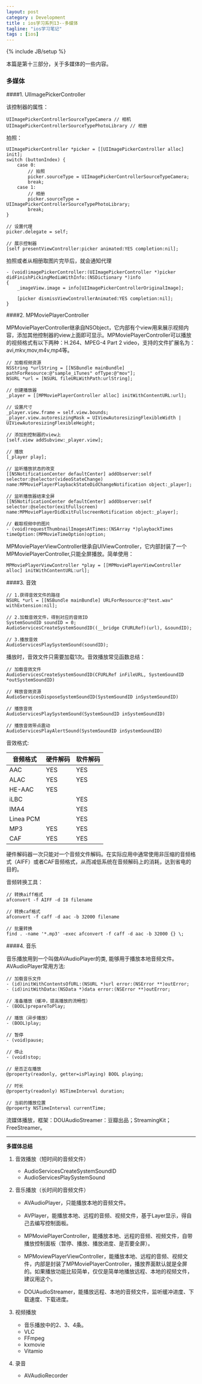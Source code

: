 ```yaml
---
layout: post
category : Development
title : ios学习系列13--多媒体
tagline: "ios学习笔记"
tags : [ios]
---
```

{% include JB/setup %}

本篇是第十三部分，关于多媒体的一些内容。

### 多媒体

####1. UIImagePickerController

   该控制器的属性：
   
    UIImagePickerControllerSourceTypeCamera // 相机
    UIImagePickerControllerSourceTypePhotoLibrary // 相册

   拍照：

	UIImagePickerController *picker = [[UIImagePickerController alloc] init];
	switch (buttonIndex) {
		case 0:
		    // 拍照
		    picker.sourceType = UIImagePickerControllerSourceTypeCamera;
		    break;
		case 1:
		    // 相册
		    picker.sourceType = UIImagePickerControllerSourceTypePhotoLibrary;
		    break;
	}
		
	// 设置代理
	picker.delegate = self;

	// 展示控制器
	[self presentViewController:picker animated:YES completion:nil];

   拍照或者从相册取图片完毕后，就会通知代理
   
	- (void)imagePickerController:(UIImagePickerController *)picker didFinishPickingMediaWithInfo:(NSDictionary *)info
	{
		_imageView.image = info[UIImagePickerControllerOriginalImage];
		    
		[picker dismissViewControllerAnimated:YES completion:nil];
	}

####2. MPMoviePlayerController

MPMoviePlayerController继承自NSObject，它内部有个view用来展示视频内容，添加其他控制器的view上面即可显示。MPMoviePlayerController可以播放的视频格式有以下两种：H.264、MPEG-4 Part 2 video，支持的文件扩展名为：avi,mkv,mov,m4v,mp4等。

	// 加载视频资源
	NSString *urlString = [[NSBundle mainBundle] pathForResource:@"sample_iTunes" ofType:@"mov"];
	NSURL *url = [NSURL fileURLWithPath:urlString];

	// 创建播放器
	_player = [[MPMoviePlayerController alloc] initWithContentURL:url];
	
	// 设置尺寸
	_player.view.frame = self.view.bounds;
	_player.view.autoresizingMask = UIViewAutoresizingFlexibleWidth | UIViewAutoresizingFlexibleHeight;

	// 添加到控制器的view上
	[self.view addSubview:_player.view];

	// 播放
	[_player play];
	
	// 监听播放状态的改变
	[[NSNotificationCenter defaultCenter] addObserver:self selector:@selector(videoStateChange) name:MPMoviePlayerPlaybackStateDidChangeNotification object:_player];

	// 监听播放器结束全屏
	[[NSNotificationCenter defaultCenter] addObserver:self selector:@selector(exitFullscreen) name:MPMoviePlayerDidExitFullscreenNotification object:_player];
	
	// 截取视频中的图片
	- (void)requestThumbnailImagesAtTimes:(NSArray *)playbackTimes timeOption:(MPMovieTimeOption)option;

MPMoviePlayerViewController继承自UIViewController，它内部封装了一个MPMoviePlayerController,只能全屏播放。简单使用：

	MPMoviePlayerViewController *play = [[MPMoviePlayerViewController alloc] initWithContentURL:url];

####3. 音效

	// 1.获得音效文件的路径
	NSURL *url = [[NSBundle mainBundle] URLForResource:@"test.wav" withExtension:nil];
	
	// 2.加载音效文件，得到对应的音效ID
	SystemSoundID soundID = 0;
	AudioServicesCreateSystemSoundID((__bridge CFURLRef)(url), &soundID);
	
	// 3.播放音效
	AudioServicesPlaySystemSound(soundID);

播放时，音效文件只需要加载1次。音效播放常见函数总结：

	// 加载音效文件
	AudioServicesCreateSystemSoundID(CFURLRef inFileURL, SystemSoundID *outSystemSoundID)
	
	// 释放音效资源
	AudioServicesDisposeSystemSoundID(SystemSoundID inSystemSoundID)
	
	// 播放音效
	AudioServicesPlaySystemSound(SystemSoundID inSystemSoundID)
	
	// 播放音效带点震动
	AudioServicesPlayAlertSound(SystemSoundID inSystemSoundID)

音效格式:

  | 音频格式 | 硬件解码 | 软件解码 |
  | ------- | ----- | ------ |
  | AAC | YES | YES |
  | ALAC | YES | YES |
  | HE-AAC | YES |  |
  | iLBC | | YES |
  | IMA4 |  | YES|
  | Linea PCM |  | YES |
  | MP3 | YES | YES |
  | CAF | YES | YES|
  
硬件解码器一次只能对一个音频文件解码。在实际应用中通常使用非压缩的音频格式（AIFF）或者CAF音频格式，从而减低系统在音频解码上的消耗，达到省电的目的。

音频转换工具：

	// 转换aiff格式
	afconvert -f AIFF -d I8 filename
	
	// 转换caf格式
	afconvert -f caff -d aac -b 32000 filename
	
	// 批量转换
	find . -name '*.mp3' -exec afconvert -f caff -d aac -b 32000 {} \;

####4. 音乐

音乐播放用到一个叫做AVAudioPlayer的类, 能够用于播放本地音频文件。AVAudioPlayer常用方法:

	// 加载音乐文件
	- (id)initWithContentsOfURL:(NSURL *)url error:(NSError **)outError;
	- (id)initWithData:(NSData *)data error:(NSError **)outError;
	
	// 准备播放（缓冲，提高播放的流畅性）
	- (BOOL)prepareToPlay;
	
	// 播放（异步播放）
	- (BOOL)play;
	
	// 暂停
	- (void)pause;
	
	// 停止
	- (void)stop;
	
	// 是否正在播放
	@property(readonly, getter=isPlaying) BOOL playing;
	
	// 时长
	@property(readonly) NSTimeInterval duration;
	
	// 当前的播放位置
	@property NSTimeInterval currentTime;

流媒体播放，框架：DOUAudioStreamer：豆瓣出品；StreamingKit；FreeStreamer。


---
**多媒体总结**

1. 音效播放（短时间的音频文件）

   * AudioServicesCreateSystemSoundID
   * AudioServicesPlaySystemSound

2. 音乐播放（长时间的音频文件）

   * AVAudioPlayer，只能播放本地的音频文件。

   * AVPlayer，能播放本地、远程的音频、视频文件，基于Layer显示，得自己去编写控制面板。
   * MPMoviePlayerController，能播放本地、远程的音频、视频文件，自带播放控制面板（暂停、播放、播放进度、是否要全屏）。
   * MPMoviewPlayerViewController，能播放本地、远程的音频、视频文件，内部是封装了MPMoviePlayerController，播放界面默认就是全屏的。如果播放功能比较简单，仅仅是简单地播放远程、本地的视频文件，建议用这个。
   * DOUAudioStreamer，能播放远程、本地的音频文件，监听缓冲进度、下载速度、下载进度。

3. 视频播放

   * 音乐播放中的2、3、4条。
   * VLC
   * FFmpeg
   * kxmovie
   * Vitamio

4. 录音
 
   * AVAudioRecorder
